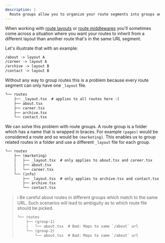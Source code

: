 ```yaml
---
description: |
  Route groups allow you to organize your route segments into groups and share layout or middleware code without affecting the URL structure.
---
```


When working with [route layouts](/docs/canary/concepts/route-layout) or
[route middlewares](/docs/canary/concepts/middleware) you'll sometimes come
across a situation where you want your routes to inherit from a different layout
than another route that's in the same URL segment.

Let's illustrate that with an example:

```txt
/about -> layout A
/career -> layout A
/archive -> layout B
/contact -> layout B
```

Without any way to group routes this is a problem because every route segment
can only have one `_layout` file.

```txt Project structure
└── routes
    ├── _layout.tsx  # applies to all routes here :(
    ├── about.tsx
    ├── career.tsx
    ├── archive.tsx
    └── contact.tsx
```

We can solve this problem with route groups. A route group is a folder which has
a name that is wrapped in braces. For example `(pages)` would be considered a
route and so would be `(marketing)`. This enables us to group related routes in
a folder and use a different `_layout` file for each group.

```txt Project structure
└── routes
    ├── (marketing)
    │   ├── _layout.tsx  # only applies to about.tsx and career.tsx
    │   ├── about.tsx
    │   └── career.tsx
    └── (info)
        ├── _layout.tsx  # only applies to archive.tsx and contact.tsx
        ├── archive.tsx
        └── contact.tsx
```

> ℹ️ Be careful about routes in different groups which match to the same URL.
> Such scenarios will lead to ambiguity as to which route file should be picked.
>
> ```txt Project structure
> └── routes
>     ├── (group-1)
>     │   └── about.tsx  # Bad: Maps to same `/about` url
>     └── (group-2)
>         └── about.tsx  # Bad: Maps to same `/about` url
> ```
